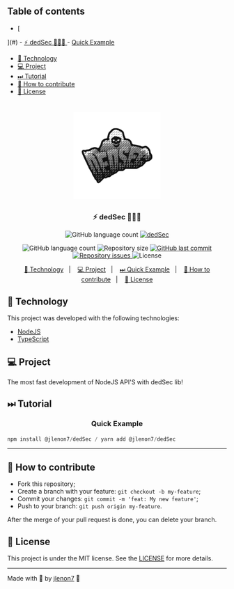 <!-- START doctoc generated TOC please keep comment here to allow auto update -->
<!-- DON'T EDIT THIS SECTION, INSTEAD RE-RUN doctoc TO UPDATE -->
## Table of contents

- [
    
](#)
    - [
  ⚡ dedSec 👨🏻‍💻
](#-dedsec-%E2%80%8D)
    - [
  Quick Example
](#quick-example)
  - [🚀 Technology](#-technology)
  - [💻 Project](#-project)
  - [⏭ Tutorial](#%E2%8F%AD-tutorial)
  - [🤔 How to contribute](#-how-to-contribute)
  - [📝 License](#-license)

<!-- END doctoc generated TOC please keep comment here to allow auto update -->

<h1 align="center">
    <img alt="Arsenal" title="#delicinhas" src=".github/dedSec.png" width="200px" />
</h1>

<h3 align="center">
  ⚡ dedSec 👨🏻‍💻
</h3>
<p align="center">
    <img alt="GitHub language count" src="https://img.shields.io/badge/Typescript-294E80.svg?style=for-the-badge&logo=typescript">
    <a href="https://npmjs.org/package/@jlenon7/ZedJS">
      <img alt="dedSec" src="https://img.shields.io/npm/v/jlenon7/dedSec.svg?style=for-the-badge&logo=npm">
    </a>
</p>
<p align="center">
  <img alt="GitHub language count" src="https://img.shields.io/github/languages/count/jlenon7/dedSec?style=for-the-badge&logo=appveyor">

  <img alt="Repository size" src="https://img.shields.io/github/repo-size/jlenon7/dedSec?style=for-the-badge&logo=appveyor">

  <a href="https://github.com/jlenon7/dedSec/commits/master">
    <img alt="GitHub last commit" src="https://img.shields.io/github/last-commit/jlenon7/dedSec?style=for-the-badge&logo=appveyor">
  </a>

  <a href="https://github.com/jlenon7/dedSec/issues">
    <img alt="Repository issues" src="https://img.shields.io/github/issues/jlenon7/dedSec?style=for-the-badge&logo=appveyor">
  </a>

  <img alt="License" src="https://img.shields.io/badge/license-MIT-brightgreen?style=for-the-badge&logo=appveyor">
</p>

<p align="center">
  <a href="#-technology">🚀 Technology</a>&nbsp;&nbsp;&nbsp;|&nbsp;&nbsp;&nbsp;
  <a href="#-project">💻 Project</a>&nbsp;&nbsp;&nbsp;|&nbsp;&nbsp;&nbsp;
  <a href="#-quick-example">⏭ Quick Example</a>&nbsp;&nbsp;&nbsp;|&nbsp;&nbsp;&nbsp;
  <a href="#-how-to-contribute">🤔 How to contribute</a>&nbsp;&nbsp;&nbsp;|&nbsp;&nbsp;&nbsp;
  <a href="#-license">📝 License</a>
</p>

## 🚀 Technology

This project was developed with the following technologies:

- [NodeJS](https://nodejs.org/en/)
- [TypeScript](https://www.typescriptlang.org/)

## 💻 Project

The most fast development of NodeJS API'S with dedSec lib!

## ⏭ Tutorial

<h3 align="center">
  <strong>Quick Example</strong>
</h3>

```js
npm install @jlenon7/dedSec / yarn add @jlenon7/dedSec
```
---

## 🤔 How to contribute

- Fork this repository;
- Create a branch with your feature: `git checkout -b my-feature`;
- Commit your changes: `git commit -m 'feat: My new feature'`;
- Push to your branch: `git push origin my-feature`.

After the merge of your pull request is done, you can delete your branch.

## 📝 License

This project is under the MIT license. See the [LICENSE](LICENSE.md) for more details.

---

Made with 🖤 by [jlenon7](https://github.com/jlenon7) :wave:
